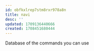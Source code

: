 ```yaml
---
id: obfkxlrep7stm8rxr978a8n
title: navi
desc: ''
updated: 1709136440666
created: 1708451680444
---
```


Database of the commands you can use